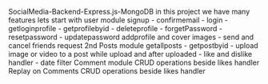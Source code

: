 SocialMedia-Backend-Express.js-MongoDB
in this project we have many features lets start with user module
signup - confirmemail - login - getloginprofile - getprofilebyid - deleteprofile - forgetPassword - resetpassword - updatepassword
addprofile and cover images - send and cancel friends request
2nd Posts module
getallposts - getpostbyid - upload image or video to a post while upload and after uploaded - like and dislike handler - date filter
Comment module
CRUD operations beside likes handler
Replay on Comments
CRUD operations beside likes handler
